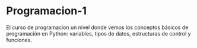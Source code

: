 # Programacion-1
El curso de programacion un nivel donde vemos los conceptos básicos de programación en Python: variables, tipos de datos, estructuras de control y funciones. 
